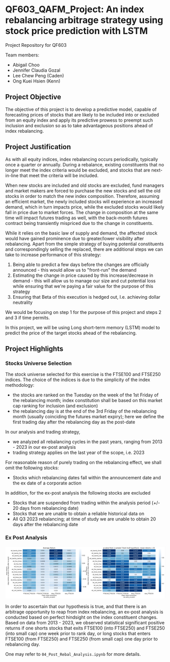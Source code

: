 # QF603_QAFM_Project: An index rebalancing arbitrage strategy using stock price prediction with LSTM
Project Repository for QF603

Team members:<br>
- Abigail Choo
- Jennifer Claudia Gozal
- Lee Chew Peng (Caden)
- Ong Kuei Hsien (Kenn)

## Project Objective

The objective of this project is to develop a predictive model, capable of forecasting prices of stocks that are likely to be included into or excluded from an equity index and apply its predictive prowess to preempt such inclusion and exclusion so as to take advantageous positions ahead of index rebalancing.


## Project Justification
As with all equity indices, index rebalancing occurs periodically, typically once a quarter or annually. During a rebalance, existing constituents that no longer meet the index criteria would be excluded, and stocks that are next-in-line that meet the criteria will be included. 

When new stocks are included and old stocks are excluded, fund managers and market makers are forced to purchase the new stocks and sell the old stocks in order to match the new index composition. Therefore, assuming an efficient market, the newly included stocks will experience an increased demand, which in turn impacts price, while the excluded stocks would likely fall in price due to market forces. The change in composition at the same time will impact futures trading as well, with the back-month futures contract being transiently mispriced due to the change in constituents.

While it relies on the basic law of supply and demand, the affected stock would have gained prominence due to greater/lower visibility after rebalancing. Apart from the simple strategy of buying potential constituents and correspondingly selling the replaced, there are additional steps we can take to increase performance of this strategy:
1. Being able to predict a few days before the changes are officially announced - this would allow us to "front-run" the demand
2. Estimating the change in price caused by this increase/decrease in demand - this will allow us to manage our size and cut potential loss while ensuring that we're paying a fair value for the purpose of this strategy 
3. Ensuring that Beta of this execution is hedged out, I.e. achieving dollar neutrality

We would be focusing on step 1 for the purpose of this project and steps 2 and 3 if time permits. 

In this project, we will be using Long short-term memory (LSTM) model to predict the price of the target stocks ahead of the rebalancing.

## Project Highlights

### Stocks Universe Selection

The stock universe selected for this exercise is the FTSE100 and FTSE250 indices. The choice of the indices is due to the simplicity of the index methodology:
- the stocks are ranked on the Tuesday on the week of the 1st Friday of the rebalancing month; index constitution shall be based on this market cap ranking for inclusion (and exclusion)
- the rebalancing day is at the end of the 3rd Friday of the rebalancing month (usually coinciding the futures market expiry); here we define the first trading day after the rebalancing day as the post-date

In our analysis and trading strategy, 
- we analyzed all rebalancing cycles in the past years, ranging from 2013 - 2023 in our ex-post analysis
- trading strategy applies on the last year of the scope, i.e. 2023

For reasonable reason of purely trading on the rebalancing effect, we shall omit the following stocks:
- Stocks which rebalancing dates fall within the announcement date and the ex date of a corporate action

In addition, for the ex-post analysis the following stocks are excluded
- Stocks that are suspended from trading within the analysis period (+/- 20 days from rebalancing date)
- Stocks that we are unable to obtain a reliable historical data on
- All Q3 2023 rebalancing; at time of study we are unable to obtain 20 days after the rebalancing date

### Ex Post Analysis
![IMG](./IMG/expost_summary.png)

In order to ascertain that our hypothesis is true, and that there is an arbitrage opportunity to reap from index rebalancing, an ex-post analysis is conducted based on perfect hindsight on the index constituent changes. Based on data from 2013 - 2023, we observed statistical significant positive returns if one shorts stocks that exits FTSE100 (into FTSE250) and FTSE250 (into small cap) one week prior to rank day, or long stocks that enters FTSE100 (from FTSE250) and FTSE250 (from small cap) one day prior to rebalancing day.

One may refer to `04_Post_Rebal_Analysis.ipynb` for more details. 
